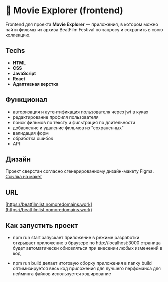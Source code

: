 # :popcorn: Movie Explorer (frontend)

Frontend для проекта **Movie Explorer** — приложения, в котором можно найти фильмы из архива BeatFilm Festival по запросу и сохранить в свою коллекцию.

## Techs

- **HTML**
- **CSS**
- **JavaScript**
- **React**
- **Адаптивная верстка**

## Функционал
- авторизация и аутентификация пользователя через jwt в куках
- редактирование профиля пользователя
- поиск фильмов по тексту и фильтрация по длительности
- добавление и удаление фильмов из "сохраненных"
- валидация форм
- обработка ошибок
- API

## Дизайн

Проект сверстан согласно сгенерированному дизайн-макету Figma.
[Ссылка на макет](https://disk.yandex.ru/d/9bwqjAkUbpB18A)

## URL

[https://beatfilmlist.nomoredomains.work](https://beatfilmlist.nomoredomains.work)


## Как запустить проект

* npm run start
запускает приложение в режиме разработки
открывает приложение в браузере по http://localhost:3000
страница будет автоматически обновляться при внесении любых изменений в код

* npm run build
делает итоговую сборку приложения в папку build
оптимизируется весь код приложения для лучшего перфоманса
для нейминга файлов используется хэширование
